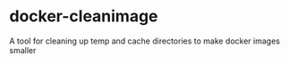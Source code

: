 # docker-cleanimage
A tool for cleaning up temp and cache directories to make docker images smaller
